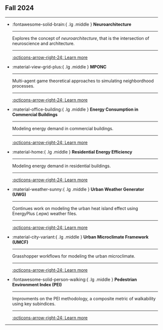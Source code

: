 
## Fall 2024

---

<div class="grid cards" markdown>

-   :fontawesome-solid-brain:{ .lg .middle } __Neuroarchitecture__

    ---

    Explores the concept of _neuroarchitecture_, that is the intersection of neuroscience and architecture.
    
    ---

    [:octicons-arrow-right-24: Learn more](/wiki/24fa-neuroarchitecture/)

-   :material-view-grid-plus:{ .lg .middle } __MPONC__

    ---

    Multi-agent game theoretical approaches to simulating neighbordhood processes.
    
    ---

    [:octicons-arrow-right-24: Learn more](/wiki/24fa-mponc/)

-   :material-office-building:{ .lg .middle } __Energy Consumption in Commercial Buildings__

    ---

    Modeling energy demand in commercial buildings.
    
    ---

    [:octicons-arrow-right-24: Learn more](/wiki/24fa-energyinbuildings-com/)

-   :material-home:{ .lg .middle } __Residential Energy Efficiency__

    ---

    Modeling energy demand in residential buildings.
    
    ---

    [:octicons-arrow-right-24: Learn more](/wiki/24fa-energyinbuildings-res/)

-   :material-weather-sunny:{ .lg .middle } __Urban Weather Generator (UWG)__

    ---

    Continues work on modeling the urban heat island effect using EnergyPlus (.epw) weather files.
    
    ---

    [:octicons-arrow-right-24: Learn more](/wiki/24fa-microclimate-uwg/)

-   :material-city-variant:{ .lg .middle } __Urban Microclimate Framework (UMCF)__

    ---

    Grasshopper workflows for modeling the urban microclimate.
    
    ---

    [:octicons-arrow-right-24: Learn more](/wiki/24fa-microclimate-umcf/)

-   :fontawesome-solid-person-walking:{ .lg .middle } __Pedestrian Environment Index (PEI)__

    ---

    Improvments on the PEI methodology, a composite metric of walkability using key subindices.
    
    ---

    [:octicons-arrow-right-24: Learn more](/wiki/24fa-mobility-pei/)

</div>

---